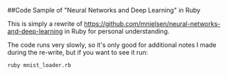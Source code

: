 ##Code Sample of "Neural Networks and Deep Learning" in Ruby

This is simply a rewrite of https://github.com/mnielsen/neural-networks-and-deep-learning in Ruby for personal understanding. 

The code runs very slowly, so it's only good for additional notes I made during the re-write, but if you want to see it run:
```
ruby mnist_loader.rb
```
